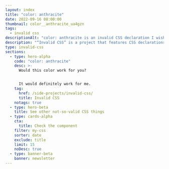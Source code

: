 ```yaml
---
layout: index
title: "color: anthracite"
date: 2022-09-16 08:00:00
thumbnail: color__anthracite_ua4gzn
tags:
  - invalid css
descriptionAlt: "color: anthracite is an invalid CSS declaration I wish existed."
description: "“Invalid CSS” is a project that features CSS declarations that are not valid and non-existing. For example, color: anthracite."
type: invalid-css
sections:
  - type: hero-alpha
    code: "color: anthracite"
    desc: >-
      Would this color work for you?


      It would definitely work for me.
    tag:
      href: /side-projects/invalid-css/
      title: Invalid CSS
    notags: true
  - type: hero-beta
    title: See other not-so-valid CSS things
  - type: cards-alpha
    cta:
      title: Check the component
    filter: my-css
    sorter: date
    exclude: title
    limit: 15
    noDesc: true
  - type: banner-beta
    banner: newsletter
---
```

